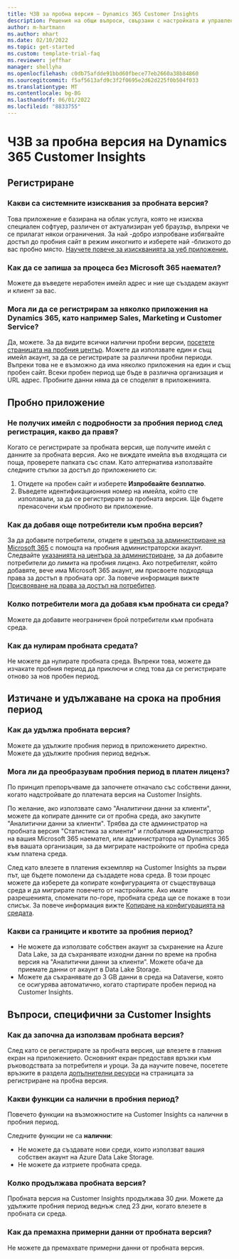 ```yaml
---
title: ЧЗВ за пробна версия – Dynamics 365 Customer Insights
description: Решения на общи въпроси, свързани с настройката и управлението на пробна версия на Customer Insights. Научете как да отстранявате проблеми, свързани с платформата и приложенията.
author: m-hartmann
ms.author: mhart
ms.date: 02/10/2022
ms.topic: get-started
ms.custom: template-trial-faq
ms.reviewer: jeffhar
manager: shellyha
ms.openlocfilehash: c0db75afdde91bbd60fbece77eb2660a38b84860
ms.sourcegitcommit: f5af5613afd9c3f2f0695e2d62d225f0b504f033
ms.translationtype: MT
ms.contentlocale: bg-BG
ms.lasthandoff: 06/01/2022
ms.locfileid: "8833755"
---
```

# <a name="dynamics-365-customer-insights-trial-faq"></a>ЧЗВ за пробна версия на Dynamics 365 Customer Insights

## <a name="sign-up"></a>Регистриране

### <a name="what-are-the-system-requirements-for-the-trial"></a>Какви са системните изисквания за пробната версия?

Това приложение е базирана на облак услуга, която не изисква специален софтуер, различен от актуализиран уеб браузър, въпреки че се прилагат някои ограничения. За най -добро изпробване избягвайте достъп до пробния сайт в режим инкогнито и изберете най -близкото до вас пробно място. [Научете повече за изискванията за уеб приложение.](/power-platform/admin/web-application-requirements)

### <a name="how-do-i-sign-up-for-the-trial-without-a-microsoft-365-tenant"></a>Как да се запиша за процеса без Microsoft 365 наемател?

Можете да въведете неработен имейл адрес и ние ще създадем акаунт и клиент за вас.

### <a name="can-i-sign-up-for-multiple-dynamics-365-apps-such-as-sales-marketing-and-customer-service"></a>Мога ли да се регистрирам за няколко приложения на Dynamics 365, като например Sales, Marketing и Customer Service?

Да, можете. За да видите всички налични пробни версии, [посетете страницата на пробния център](https://dynamics.microsoft.com/dynamics-365-free-trial). Можете да използвате един и същ имейл акаунт, за да се регистрирате за различни пробни периоди. Въпреки това не е възможно да има няколко приложения на един и същ пробен сайт. Всеки пробен период ще бъде в различна организация и URL адрес. Пробните данни няма да се споделят в приложенията.

## <a name="trial-app"></a>Пробно приложение

### <a name="i-didnt-receive-the-trial-details-email-after-signing-up-what-should-i-do"></a>Не получих имейл с подробности за пробния период след регистрация, какво да правя?

Когато се регистрирате за пробната версия, ще получите имейл с данните за пробната версия. Ако не виждате имейла във входящата си поща, проверете папката със спам. Като алтернатива използвайте следните стъпки за достъп до приложението си:

1. Отидете на пробен сайт и изберете **Изпробвайте безплатно**.
1. Въведете идентификационния номер на имейла, който сте използвали, за да се регистрирате за пробната версия. Ще бъдете пренасочени към пробното ви приложение.

### <a name="how-do-i-add-more-users-to-a-trial"></a>Как да добавя още потребители към пробна версия?

За да добавите потребители, отидете в [центъра за администриране на Microsoft 365](https://admin.microsoft.com) с помощта на пробния администраторски акаунт. Следвайте [указанията на центъра за администриране](/microsoft-365/admin/add-users/add-users), за да добавите потребители до лимита на пробния лиценз. Ако потребителят, който добавяте, вече има Microsoft 365 акаунт, им присвоете подходяща права за достъп в пробната орг. За повече информация вижте [Присвояване на права за достъп на потребител](/power-platform/admin/create-users-assign-online-security-roles#assign-a-security-role-to-a-user).

### <a name="how-many-users-can-i-add-to-my-trial-environment"></a>Колко потребители мога да добавя към пробната си среда?

Можете да добавите неограничен брой потребители към пробната среда.

### <a name="how-do-i-reset-the-trial-environment"></a>Как да нулирам пробната средата?

Не можете да нулирате пробната среда. Въпреки това, можете да изчакате пробния период да приключи и след това да се регистрирате отново за нов пробен период.

## <a name="trial-expiration-and-extension"></a>Изтичане и удължаване на срока на пробния период

### <a name="how-do-i-extend-the-trial"></a>Как да удължа пробната версия?

Можете да удължите пробния период в приложението директно. Можете да удължите пробния период веднъж.

### <a name="can-i-convert-the-trial-to-a-paid-license"></a>Мога ли да преобразувам пробния период в платен лиценз?

По принцип препоръчваме да започнете отначало със собствени данни, когато надстройвате до платената версия на Customer Insights. 

По желание, ако използвате само "Аналитични данни за клиенти", можете да копирате данните си от пробна среда, ако закупите "Аналитични данни за клиенти". Трябва да сте администратор на пробната версия "Статистика за клиенти" и глобалния администратор на вашия Microsoft 365 наемател, или администратора на Dynamics 365 във вашата организация, за да мигрирате настройките от пробна среда към платена среда.

След като влезете в платения екземпляр на Customer Insights за първи път, ще бъдете помолени да създадете нова среда. В този процес можете да изберете да копирате конфигурацията от съществуваща среда и да мигрирате повечето от настройките. Ако имате разрешенията, споменати по-горе, пробната среда ще се покаже в този списък. За повече информация вижте [Копиране на конфигурацията на средата](create-environment.md#copy-the-environment-configuration).

### <a name="what-are-the-trial-limits-and-quotas"></a>Какви са границите и квотите за пробния период?

- Не можете да използвате собствен акаунт за съхранение на Azure Data Lake, за да съхранявате изходни данни по време на пробна версия на "Аналитични данни за клиенти". Можете обаче да приемате данни от акаунт в Data Lake Storage.
- Можете да съхранявате до 3 GB данни в среда на Dataverse, която се осигурява автоматично, когато стартирате пробен период на Customer Insights.

## <a name="customer-insights-specific-questions"></a>Въпроси, специфични за Customer Insights

### <a name="how-do-i-start-using-the-trial"></a>Как да започна да използвам пробната версия?

След като се регистрирате за пробната версия, ще влезете в главния екран на приложението. Основният екран предоставя връзки към ръководствата за потребителя и уроци. За да научите повече, посетете връзките в раздела [допълнителни ресурси](trial-signup.md#additional-resources) на страницата за регистриране на пробна версия.

### <a name="what-features-are-available-in-the-trial"></a>Какви функции са налични в пробния период?

Повечето функции на възможностите на Customer Insights са налични в пробния период.

Следните функции не са **налични**:

- Не можете да създавате нови среди, които използват вашия собствен акаунт на Azure Data Lake Storage.
- Не можете да изтриете пробната среда.

### <a name="how-long-does-the-trial-last"></a>Колко продължава пробната версия?

Пробната версия на Customer Insights продължава 30 дни. Можете да удължите пробния период веднъж след 23 дни, когато влезете в пробната си среда.

### <a name="how-do-i-remove-sample-data-from-the-trial"></a>Как да премахна примерни данни от пробната версия?

Не можете да премахвате примерни данни от пробната версия.

